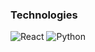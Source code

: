 ### Technologies
![React](https://camo.githubusercontent.com/path/to/react-logo.png)
![Python](https://camo.githubusercontent.com/path/to/python-logo.png)
